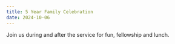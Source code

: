 ```yaml
---
title: 5 Year Family Celebration
date: 2024-10-06
---
```


Join us during and after the service for fun, fellowship and lunch.

<!--more-->
